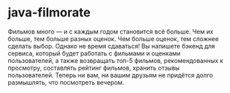 # java-filmorate

Фильмов много — и с каждым годом становится всё больше. Чем их больше, тем больше разных оценок. Чем больше оценок, тем сложнее сделать выбор. Однако не время сдаваться! Вы напишете бэкенд для сервиса, который будет работать с фильмами и оценками пользователей, а также возвращать топ-5 фильмов, рекомендованных к просмотру, составлять рейтинг фильмов, хранить отзывы пользователей. Теперь ни вам, ни вашим друзьям не придётся долго размышлять, что посмотреть вечером.
